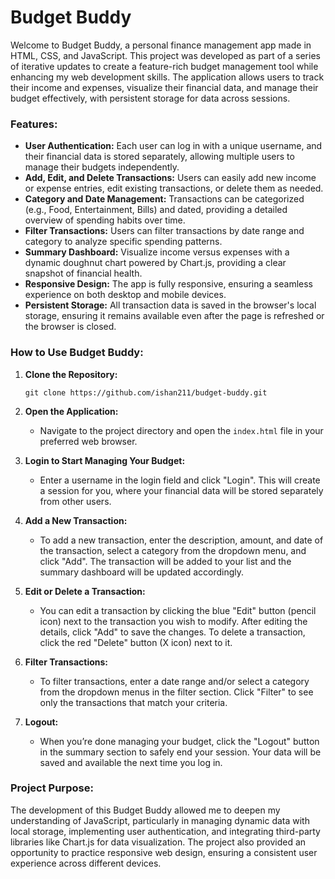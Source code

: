 
# Budget Buddy

Welcome to Budget Buddy, a personal finance management app made in HTML, CSS, and JavaScript. This project was developed as part of a series of iterative updates to create a feature-rich budget management tool while enhancing my web development skills. The application allows users to track their income and expenses, visualize their financial data, and manage their budget effectively, with persistent storage for data across sessions.

### Features:

* **User Authentication:** Each user can log in with a unique username, and their financial data is stored separately, allowing multiple users to manage their budgets independently.
* **Add, Edit, and Delete Transactions:** Users can easily add new income or expense entries, edit existing transactions, or delete them as needed.
* **Category and Date Management:** Transactions can be categorized (e.g., Food, Entertainment, Bills) and dated, providing a detailed overview of spending habits over time.
* **Filter Transactions:** Users can filter transactions by date range and category to analyze specific spending patterns.
* **Summary Dashboard:** Visualize income versus expenses with a dynamic doughnut chart powered by Chart.js, providing a clear snapshot of financial health.
* **Responsive Design:** The app is fully responsive, ensuring a seamless experience on both desktop and mobile devices.
* **Persistent Storage:** All transaction data is saved in the browser's local storage, ensuring it remains available even after the page is refreshed or the browser is closed.

### How to Use Budget Buddy:

1) **Clone the Repository:**
   ```
   git clone https://github.com/ishan211/budget-buddy.git
   ```

2) **Open the Application:**
   - Navigate to the project directory and open the `index.html` file in your preferred web browser.

3) **Login to Start Managing Your Budget:**
   - Enter a username in the login field and click "Login". This will create a session for you, where your financial data will be stored separately from other users.

4) **Add a New Transaction:**
   - To add a new transaction, enter the description, amount, and date of the transaction, select a category from the dropdown menu, and click "Add". The transaction will be added to your list and the summary dashboard will be updated accordingly.

5) **Edit or Delete a Transaction:**
   - You can edit a transaction by clicking the blue "Edit" button (pencil icon) next to the transaction you wish to modify. After editing the details, click "Add" to save the changes. To delete a transaction, click the red "Delete" button (X icon) next to it.

6) **Filter Transactions:**
   - To filter transactions, enter a date range and/or select a category from the dropdown menus in the filter section. Click "Filter" to see only the transactions that match your criteria.

7) **Logout:**
   - When you’re done managing your budget, click the "Logout" button in the summary section to safely end your session. Your data will be saved and available the next time you log in.

### Project Purpose:

The development of this Budget Buddy allowed me to deepen my understanding of JavaScript, particularly in managing dynamic data with local storage, implementing user authentication, and integrating third-party libraries like Chart.js for data visualization. The project also provided an opportunity to practice responsive web design, ensuring a consistent user experience across different devices.
